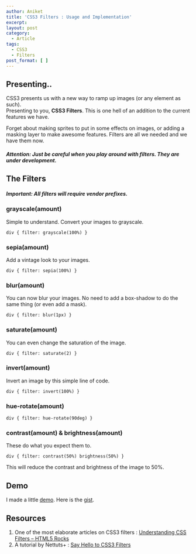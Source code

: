 ```yaml
---
author: Aniket
title: 'CSS3 Filters : Usage and Implementation'
excerpt:
layout: post
category:
  - Article
tags:
  - CSS3
  - Filters
post_format: [ ]
---
```

## Presenting..

CSS3 presents us with a new way to ramp up images (or any element as such).  
Presenting to you, **CSS3 Filters**. This is one hell of an addition to the current features we have.

Forget about making sprites to put in some effects on images, or adding a masking layer to make awesome features. Filters are all we needed and we have them now.

##### Attention: Just be careful when you play around with filters. They are under development.

## The Filters

##### Important: All filters will require vendor prefixes.

### grayscale(amount)

Simple to understand. Convert your images to grayscale.

    div { filter: grayscale(100%) }

### sepia(amount)

Add a vintage look to your images.

    div { filter: sepia(100%) }

### blur(amount)

You can now blur your images. No need to add a box-shadow to do the same thing (or even add a mask).

    div { filter: blur(1px) }

### saturate(amount)

You can even change the saturation of the image.

    div { filter: saturate(2) }

### invert(amount)

Invert an image by this simple line of code.

    div { filter: invert(100%) }

### hue-rotate(amount)

    div { filter: hue-rotate(90deg) }

### contrast(amount) & brightness(amount)

These do what you expect them to.

    div { filter: contrast(50%) brightness(50%) }

This will reduce the contrast and brightness of the image to 50%.

## Demo

I made a little [demo][1]. Here is the [gist][2].

## Resources

1.  One of the most elaborate articles on CSS3 filters : [Understanding CSS Filters – HTML5 Rocks][3]
2.  A tutorial by Nettuts+ : [Say Hello to CSS3 Filters][4]

 [1]: http://jsfiddle.net/aniketpant/xqRJf/embedded/result/ "Fiddle - CSS3 Filters"
 [2]: https://gist.github.com/2869497 "Gist: CSS3 Filters"
 [3]: http://www.html5rocks.com/en/tutorials/filters/understanding-css/ "Understanding CSS Filters - HTML5 Rocks"
 [4]: http://net.tutsplus.com/tutorials/html-css-techniques/say-hello-to-css3-filters/ "Say Hello to CSS3 Filters"
